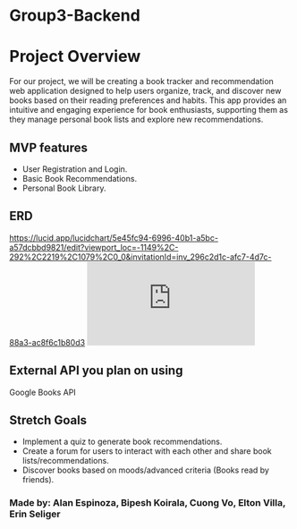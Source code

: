# Group3-Backend

# Project Overview
For our project, we will be creating a book tracker and recommendation web application designed to help users organize, track, and discover new books based on their reading preferences and habits. This app provides an intuitive and engaging experience for book enthusiasts, supporting them as they manage personal book lists and explore new recommendations.

## MVP features
- User Registration and Login.
- Basic Book Recommendations.
- Personal Book Library.
    
## ERD
https://lucid.app/lucidchart/5e45fc94-6996-40b1-a5bc-a57dcbbd9821/edit?viewport_loc=-1149%2C-292%2C2219%2C1079%2C0_0&invitationId=inv_296c2d1c-afc7-4d7c-88a3-ac8f6c1b80d3
![ERD PDF](https://github.com/240930-NET/Group3Backend/Media/ERDcurrent.pdf)


## External API you plan on using
Google Books API

## Stretch Goals
- Implement a quiz to generate book recommendations.
- Create a forum for users to interact with each other and share book lists/recommendations.
- Discover books based on moods/advanced criteria (Books read by friends).

### Made by: Alan Espinoza, Bipesh Koirala, Cuong Vo, Elton Villa, Erin Seliger
